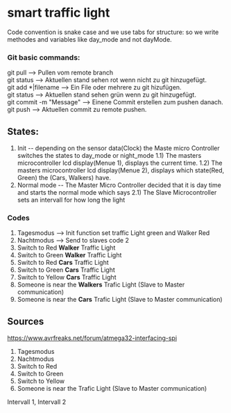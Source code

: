 # smart traffic light

Code convention is snake case and we use tabs for structure:
so we write methodes and variables like day_mode and not dayMode.

### Git basic commands:

git pull  --> Pullen vom remote branch <br />
git status --> Aktuellen stand sehen rot wenn nicht zu git hinzugefügt. <br />
git add *|filename --> Ein File oder mehrere zu git hizufügen. <br />
git status --> Aktuellen stand sehen grün wenn zu git hinzugefügt. <br />
git commit -m "Message" --> Einene Commit erstellen zum pushen danach. <br />
git push --> Aktuellen commit zu remote pushen. <br />

## States:

1) Init -- depending on the sensor data(Clock) the Maste micro Controller switches the states to day_mode or night_mode 
    1.1) The masters microcontroller lcd display(Menue 1), displays the current time.
    1.2) The masters microcontroller lcd display(Menue 2), displays which state(Red, Green) the (Cars, Walkers) have.
2) Normal mode -- The Master Micro Controller decided that it is day time and starts the normal mode which says
    2.1) The Slave Microcontroller sets an intervall for how long the light 

### Codes 
1) Tagesmodus -->  Init function set traffic Light green and Walker Red
2) Nachtmodus --> Send to slaves code 2
3) Switch to Red <b>Walker</b> Traffic Light
4) Switch to Green <b>Walker</b> Traffic Light
5) Switch to Red <b>Cars</b> Traffic Light
6) Switch to Green <b>Cars</b> Traffic Light
7) Switch to Yellow <b>Cars</b> Traffic Light
8) Someone is near the <b>Walkers</b> Trafic Light (Slave to Master communication)
9) Someone is near the <b>Cars</b> Trafic Light (Slave to Master communication)

## Sources 
https://www.avrfreaks.net/forum/atmega32-interfacing-spi

1) Tagesmodus 
2) Nachtmodus 
3) Switch to Red 
4) Switch to Green
5) Switch to Yellow
5) Someone is near the Trafic Light (Slave to Master communication)

Intervall 1, Intervall 2